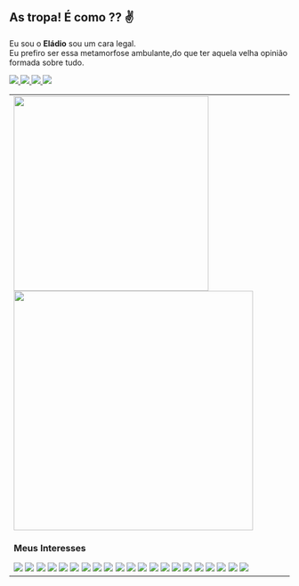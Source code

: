 ## As tropa! É como ?? ✌
<p>Eu sou o <strong>Eládio</strong> sou um cara legal. 
</br> Eu prefiro ser essa metamorfose ambulante,do que ter aquela velha opinião formada sobre tudo.

<p> 
 <a  href="https://linkedin.com/in/eladioclaudio" target="_blank">
  <img src="https://img.shields.io/badge/LinkedIn-0077B5?style=for-the-badge&logo=linkedin&logoColor=white">
 </a>
 <a href="https://twitter.com/eladio__claudio" target="_blank">
  <img src="https://img.shields.io/badge/Twitter-1DA1F2?style=for-the-badge&logo=twitter&logoColor=white">
 </a>
 <a href="https://www.instagram.com/eladio__claudio" target="_blank">
  <img src="https://img.shields.io/badge/Instagram-E4405F?style=for-the-badge&logo=instagram&logoColor=white">
 </a> 
  <a href="mailto:tchiinhemba@gmail.com" target="_blank">
  <img src="https://img.shields.io/badge/Gmail-D14836?style=for-the-badge&logo=gmail&logoColor=white">
 </a>
</p>

 <table>
  <tr>
    <td>
     <img width="350px" src="https://github-readme-stats.vercel.app/api/top-langs/?username=eladioclaudio&count_private=true&layout=compact&theme=dark" />
     <img width="430px" src="https://github-readme-stats.vercel.app/api/?username=eladioclaudio&count_private=true&theme=dark" />
    </td>
  </tr>
  <tr>
    <td>
      <p><strong>Meus Interesses</strong></p>
      <img src="https://img.shields.io/badge/MongoDB-4EA94B?style=for-the-badge&logo=mongodb&logoColor=white" />
      <img src="https://img.shields.io/badge/Node.js-43853D?style=for-the-badge&logo=node.js&logoColor=white"/>
      <img src="https://img.shields.io/badge/Bootstrap-563D7C?style=for-the-badge&logo=bootstrap&logoColor=white"/>
     <img src="https://img.shields.io/badge/Angular-DD0031?style=for-the-badge&logo=angular&logoColor=white"/>
      <img src="https://img.shields.io/badge/HTML-239120?style=for-the-badge&logo=html5&logoColor=white"/>
      <img src="https://img.shields.io/badge/CSS-239120?&style=for-the-badge&logo=css3&logoColor=white"/>
      <img src="https://img.shields.io/badge/JavaScript-F7DF1E?style=for-the-badge&logo=javascript&logoColor=black"/>
     <img src="https://img.shields.io/badge/TypeScript-007ACC?style=for-the-badge&logo=typescript&logoColor=white"/>
      <img src="https://img.shields.io/badge/GitHub-100000?style=for-the-badge&logo=github&logoColor=white"/>
      <img src="https://img.shields.io/badge/Sass-CC6699?style=for-the-badge&logo=sass&logoColor=white"/>
      <img src="https://img.shields.io/badge/React-20232A?style=for-the-badge&logo=react&logoColor=61DAFB"/>
      <img src="https://img.shields.io/badge/MySQL-00000F?style=for-the-badge&logo=mysql&logoColor=white"/>
      <img src="https://img.shields.io/badge/PostgreSQL-316192?style=for-the-badge&logo=postgresql&logoColor=white"/>
      <img src="https://img.shields.io/badge/SQLite-07405E?style=for-the-badge&logo=sqlite&logoColor=white"/>
      <img src="https://img.shields.io/badge/Laravel-FF2D20?style=for-the-badge&logo=laravel&logoColor=white"/>
      <img src="https://img.shields.io/badge/PHP-777BB4?style=for-the-badge&logo=php&logoColor=white"/>
      <img src="https://img.shields.io/badge/Java-ED8B00?style=for-the-badge&logo=java&logoColor=white"/>
      <img src="https://img.shields.io/badge/C%2B%2B-00599C?style=for-the-badge&logo=c%2B%2B&logoColor=white"/>
      <img src="https://img.shields.io/badge/C-00599C?style=for-the-badge&logo=c&logoColor=white"/>
      <img src="https://img.shields.io/badge/Python-14354C?style=for-the-badge&logo=python&logoColor=white"/>
      <img src="https://img.shields.io/badge/Kotlin-0095D5?&style=for-the-badge&logo=kotlin&logoColor=white">
    </td>
  </tr>
 </table>
